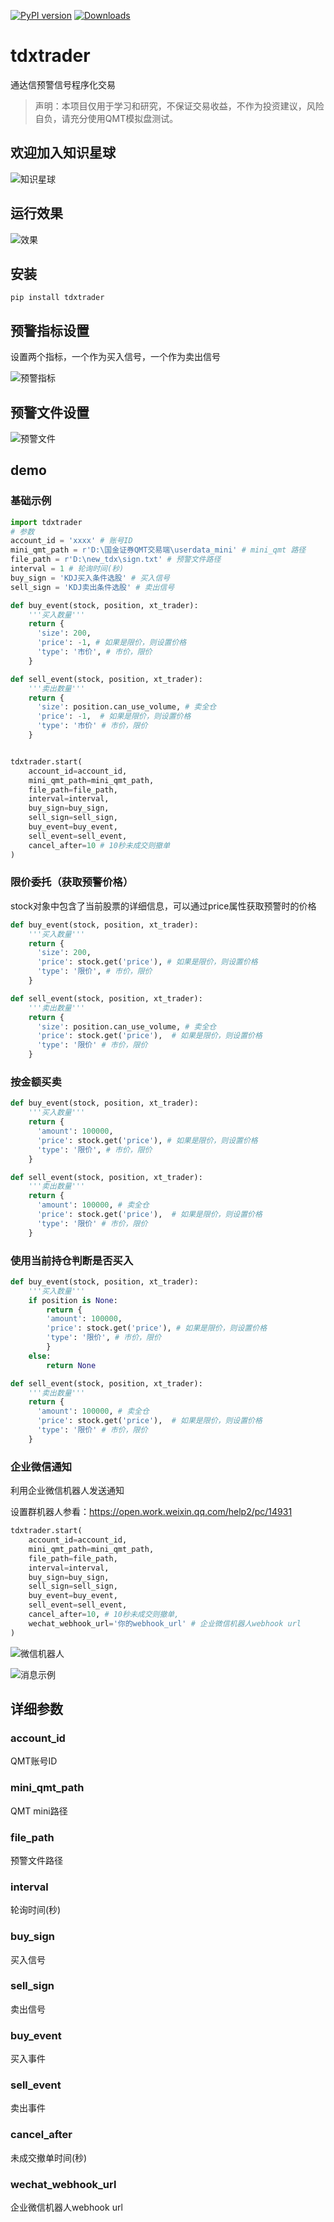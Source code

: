 [![PyPI version](https://badge.fury.io/py/tdxtrader.svg)](https://badge.fury.io/py/tdxtrader)
[![Downloads](https://static.pepy.tech/badge/tdxtrader/month)](https://pepy.tech/project/tdxtrader)

# tdxtrader

通达信预警信号程序化交易

> 声明：本项目仅用于学习和研究，不保证交易收益，不作为投资建议，风险自负，请充分使用QMT模拟盘测试。

## 欢迎加入知识星球

![知识星球](./qrcode.png)

## 运行效果

![效果](./output.png)

## 安装

```shell
pip install tdxtrader
```

## 预警指标设置

设置两个指标，一个作为买入信号，一个作为卖出信号

![预警指标](./cut2.png)

## 预警文件设置

![预警文件](./cut1.png)

## demo

### 基础示例

```python
import tdxtrader
# 参数
account_id = 'xxxx' # 账号ID
mini_qmt_path = r'D:\国金证券QMT交易端\userdata_mini' # mini_qmt 路径
file_path = r'D:\new_tdx\sign.txt' # 预警文件路径
interval = 1 # 轮询时间(秒)
buy_sign = 'KDJ买入条件选股' # 买入信号
sell_sign = 'KDJ卖出条件选股' # 卖出信号

def buy_event(stock, position, xt_trader):
    '''买入数量'''
    return { 
      'size': 200, 
      'price': -1, # 如果是限价，则设置价格
      'type': '市价', # 市价，限价
    }

def sell_event(stock, position, xt_trader):
    '''卖出数量'''
    return { 
      'size': position.can_use_volume, # 卖全仓
      'price': -1,  # 如果是限价，则设置价格
      'type': '市价' # 市价，限价
    }


tdxtrader.start(
    account_id=account_id,
    mini_qmt_path=mini_qmt_path,
    file_path=file_path,
    interval=interval,
    buy_sign=buy_sign,
    sell_sign=sell_sign,
    buy_event=buy_event,
    sell_event=sell_event,
    cancel_after=10 # 10秒未成交则撤单
)
```

### 限价委托（获取预警价格）

stock对象中包含了当前股票的详细信息，可以通过price属性获取预警时的价格

```python
def buy_event(stock, position, xt_trader):
    '''买入数量'''
    return { 
      'size': 200, 
      'price': stock.get('price'), # 如果是限价，则设置价格
      'type': '限价', # 市价，限价
    }

def sell_event(stock, position, xt_trader):
    '''卖出数量'''
    return { 
      'size': position.can_use_volume, # 卖全仓
      'price': stock.get('price'),  # 如果是限价，则设置价格
      'type': '限价' # 市价，限价
    }
```

### 按金额买卖

```python
def buy_event(stock, position, xt_trader):
    '''买入数量'''
    return { 
      'amount': 100000, 
      'price': stock.get('price'), # 如果是限价，则设置价格
      'type': '限价', # 市价，限价
    }

def sell_event(stock, position, xt_trader):
    '''卖出数量'''
    return { 
      'amount': 100000, # 卖全仓
      'price': stock.get('price'),  # 如果是限价，则设置价格
      'type': '限价' # 市价，限价
    }
```

### 使用当前持仓判断是否买入

```python
def buy_event(stock, position, xt_trader):
    '''买入数量'''
    if position is None:
        return { 
        'amount': 100000, 
        'price': stock.get('price'), # 如果是限价，则设置价格
        'type': '限价', # 市价，限价
        }
    else:
        return None

def sell_event(stock, position, xt_trader):
    '''卖出数量'''
    return { 
      'amount': 100000, # 卖全仓
      'price': stock.get('price'),  # 如果是限价，则设置价格
      'type': '限价' # 市价，限价
    }
```

### 企业微信通知

利用企业微信机器人发送通知

设置群机器人参看：https://open.work.weixin.qq.com/help2/pc/14931

```python
tdxtrader.start(
    account_id=account_id,
    mini_qmt_path=mini_qmt_path,
    file_path=file_path,
    interval=interval,
    buy_sign=buy_sign,
    sell_sign=sell_sign,
    buy_event=buy_event,
    sell_event=sell_event,
    cancel_after=10, # 10秒未成交则撤单,
    wechat_webhook_url='你的webhook_url' # 企业微信机器人webhook url
)
```

![微信机器人](./wxbot.png)

![消息示例](./msg.png)

## 详细参数

### account_id

QMT账号ID

### mini_qmt_path

QMT mini路径

### file_path

预警文件路径

### interval

轮询时间(秒)

### buy_sign

买入信号

### sell_sign

卖出信号

### buy_event

买入事件

### sell_event

卖出事件

### cancel_after

未成交撤单时间(秒)

### wechat_webhook_url

企业微信机器人webhook url

